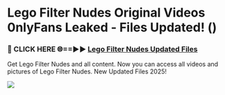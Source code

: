 # Lego Filter Nudes Original Videos 0nlyFans Leaked - Files Updated! ()

<h3>🔴 CLICK HERE 🌐==►► <a href="https://tinyurl.com/2p9ay9w9" rel="nofollow">Lego Filter Nudes Updated Files</a></h3>

Get Lego Filter Nudes and all content. Now you can access all videos and pictures of Lego Filter Nudes. New Updated Files 2025!

[![](https://i.imgur.com/KQgVmj3.gif)](https://tinyurl.com/2p9ay9w9)
